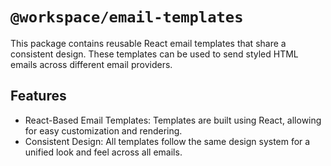 # `@workspace/email-templates`

This package contains reusable React email templates that share a consistent design. These templates can be used to send styled HTML emails across different email providers.

## Features

- React-Based Email Templates: Templates are built using React, allowing for easy customization and rendering.
- Consistent Design: All templates follow the same design system for a unified look and feel across all emails.
